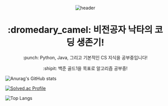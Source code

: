<div align="center">

  ![header](https://capsule-render.vercel.app/api?type=rounded&color=_hexcode&text=Byeonjun%20Jeon's%20GitHub%20👋&fontColor=ffffff&animation=blinking&fontSize=40&fontAlignY=50&fontAlign=50&height180)

<h1>
:dromedary_camel: 비전공자 낙타의 코딩 생존기!
</h1>
:punch: Python, Java, 그리고 기본적인 CS 지식을 공부중입니다!

:shipit: 백준 골드1을 목표로 알고리즘 공부중!

</div>


![Anurag's GitHub stats](https://github-readme-stats-sigma-five.vercel.app/api?username=jun9898&show_icons=true&theme=radical)


[![Solved.ac Profile](http://mazassumnida.wtf/api/v2/generate_badge?boj=jun9898)](https://solved.ac/jun9898/)


![Top Langs](https://github-readme-stats.vercel.app/api/top-langs/?username=jun9898&layout=compact&theme=dark)
<!--
**jun9898/jun9898** is a ✨ _special_ ✨ repository because its `README.md` (this file) appears on your GitHub profile.

Here are some ideas to get you started:

- 🔭 I’m currently working on ...
- 🌱 I’m currently learning ...
- 👯 I’m looking to collaborate on ...
- 🤔 I’m looking for help with ...
- 💬 Ask me about ...
- 📫 How to reach me: ...
- 😄 Pronouns: ...
- ⚡ Fun fact: ...
-->

